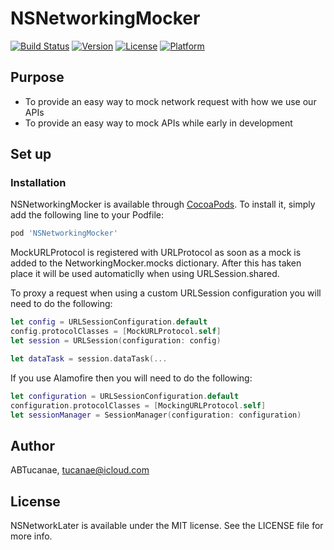 #  NSNetworkingMocker

[![Build Status](https://travis-ci.com/netsells/NSNetworkingMocker.svg?branch=master)](https://travis-ci.com/netsells/NSNetworkingMocker)
[![Version](https://img.shields.io/cocoapods/v/NSNetworkingMocker.svg?style=flat)](https://cocoapods.org/pods/NSNetworkingMocker)
[![License](https://img.shields.io/cocoapods/l/NSNetworkingMocker.svg?style=flat)](https://cocoapods.org/pods/NSNetworkingMocker)
[![Platform](https://img.shields.io/cocoapods/p/NSNetworkingMocker.svg?style=flat)](https://cocoapods.org/pods/NSNetworkingMocker)


## Purpose
* To provide an easy way to mock network request with how we use our APIs
* To provide an easy way to mock APIs while early in development

## Set up

### Installation

NSNetworkingMocker is available through [CocoaPods](https://cocoapods.org). To install
it, simply add the following line to your Podfile:

```ruby
pod 'NSNetworkingMocker'
```

MockURLProtocol is registered with URLProtocol as soon as a mock is added to the NetworkingMocker.mocks dictionary. After this has taken place it will be used automaticlly when using URLSession.shared.

To proxy a request when using a custom URLSession configuration you will need to do the following: 

```swift
let config = URLSessionConfiguration.default
config.protocolClasses = [MockURLProtocol.self]
let session = URLSession(configuration: config)

let dataTask = session.dataTask(...
```

If you use Alamofire then you will need to do the following: 

```swift
let configuration = URLSessionConfiguration.default
configuration.protocolClasses = [MockingURLProtocol.self]
let sessionManager = SessionManager(configuration: configuration)
```

## Author

ABTucanae, tucanae@icloud.com

## License

NSNetworkLater is available under the MIT license. See the LICENSE file for more info.
